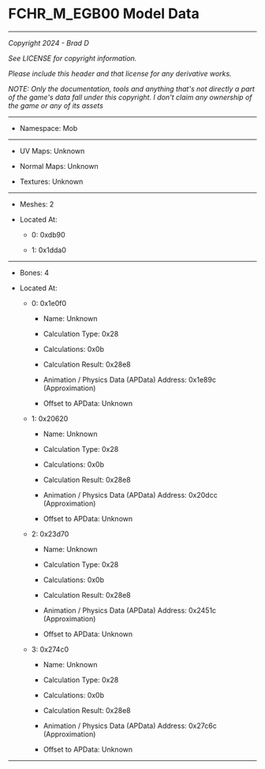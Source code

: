 # FCHR_M_EGB00 Model Data

---

*Copyright 2024 - Brad D*

*See LICENSE for copyright information.*

*Please include this header and that license for any derivative works.*

*NOTE: Only the documentation, tools and anything that's not directly a part of the game's data fall under this copyright. I don't claim any ownership of the game or any of its assets*

---

* Namespace: Mob

---

* UV Maps: Unknown

* Normal Maps: Unknown

* Textures: Unknown

---

* Meshes: 2

* Located At:

  * 0: 0xdb90

  * 1: 0x1dda0

---

* Bones: 4

* Located At:

  * 0: 0x1e0f0

    * Name: Unknown

    * Calculation Type: 0x28

    * Calculations: 0x0b

    * Calculation Result: 0x28e8

    * Animation / Physics Data (APData) Address: 0x1e89c (Approximation)

    * Offset to APData: Unknown

  * 1: 0x20620

    * Name: Unknown

    * Calculation Type: 0x28

    * Calculations: 0x0b

    * Calculation Result: 0x28e8

    * Animation / Physics Data (APData) Address: 0x20dcc (Approximation)

    * Offset to APData: Unknown

  * 2: 0x23d70

    * Name: Unknown

    * Calculation Type: 0x28

    * Calculations: 0x0b

    * Calculation Result: 0x28e8

    * Animation / Physics Data (APData) Address: 0x2451c (Approximation)

    * Offset to APData: Unknown

  * 3: 0x274c0

    * Name: Unknown

    * Calculation Type: 0x28

    * Calculations: 0x0b

    * Calculation Result: 0x28e8

    * Animation / Physics Data (APData) Address: 0x27c6c (Approximation)

    * Offset to APData: Unknown

---

